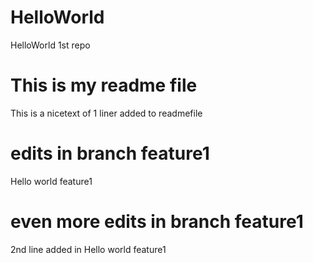# HelloWorld
HelloWorld 1st repo
# This is my readme file
This is a nicetext of 1 liner added to readmefile
# edits in branch feature1
Hello world feature1
# even more edits in branch feature1
2nd line added in Hello world feature1
